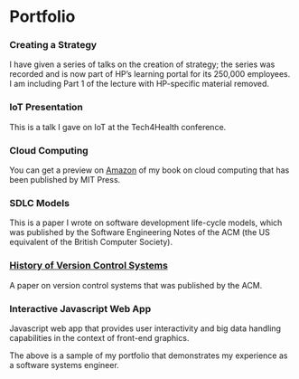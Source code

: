 # Portfolio


### Creating a Strategy
I have given a series of talks on the creation of strategy; the series was recorded and is now part of HP’s learning portal for its 250,000 employees. I am including Part 1 of the lecture with HP-specific material removed.

### IoT Presentation
This is a talk I gave on IoT at the Tech4Health conference.

### Cloud Computing
You can get a preview on [Amazon](https://www.amazon.co.uk/Cloud-Computing-Press-Essential-Knowledge-ebook/dp/B01FLE5JH8/ref=sr_1_1?ie=UTF8&qid=1499385755&sr=8-1&keywords=nayan+cloud#reader_B01FLE5JH8) of my book on cloud computing that has been published by MIT Press.

### SDLC Models
This is a paper I wrote on software development life-cycle models, which was published by the Software Engineering Notes of the ACM (the US equivalent of the British Computer Society).
 
### [History of Version Control Systems](https://github.com/nayan108/portfolio/blob/master/History%20of%20Version%20Control.pdf)
A paper on version control systems that was published by the ACM.

### Interactive Javascript Web App
Javascript web app that provides user interactivity and big data handling capabilities in the context of front-end graphics.
 
The above is a sample of my portfolio that demonstrates my experience as a software systems engineer.
